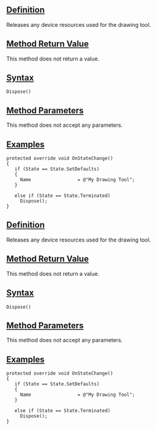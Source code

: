 ## [Definition](https://developer.ninjatrader.com/docs/desktop/dispose\#definition)

Releases any device resources used for the drawing tool.

## [Method Return Value](https://developer.ninjatrader.com/docs/desktop/dispose\#method-return-value)

This method does not return a value.

## [Syntax](https://developer.ninjatrader.com/docs/desktop/dispose\#syntax)

`Dispose()`

## [Method Parameters](https://developer.ninjatrader.com/docs/desktop/dispose\#method-parameters)

This method does not accept any parameters.

## [Examples](https://developer.ninjatrader.com/docs/desktop/dispose\#examples)

```jsx-150469391 csharp
protected override void OnStateChange()
{
   if (State == State.SetDefaults)
   {
     Name                 = @"My Drawing Tool";
   }

   else if (State == State.Terminated)
     Dispose();
}

```

## [Definition](https://developer.ninjatrader.com/docs/desktop/dispose\#definition)

Releases any device resources used for the drawing tool.

## [Method Return Value](https://developer.ninjatrader.com/docs/desktop/dispose\#method-return-value)

This method does not return a value.

## [Syntax](https://developer.ninjatrader.com/docs/desktop/dispose\#syntax)

`Dispose()`

## [Method Parameters](https://developer.ninjatrader.com/docs/desktop/dispose\#method-parameters)

This method does not accept any parameters.

## [Examples](https://developer.ninjatrader.com/docs/desktop/dispose\#examples)

```jsx-150469391 csharp
protected override void OnStateChange()
{
   if (State == State.SetDefaults)
   {
     Name                 = @"My Drawing Tool";
   }

   else if (State == State.Terminated)
     Dispose();
}

```